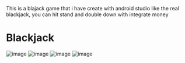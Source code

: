 This is a blajack game that i have create with android studio like the real blackjack, 
you can hit stand and double down with integrate money


# Blackjack
![image](https://user-images.githubusercontent.com/72478345/192155004-09d3b820-96b4-44e2-b99c-76d1830354d3.png)
![image](https://user-images.githubusercontent.com/72478345/192155111-325922f6-db1b-4d5c-a89c-7797cd39e80c.png)
![image](https://user-images.githubusercontent.com/72478345/192155225-930d1983-faf4-462b-be42-4ba14d4368f0.png)
![image](https://user-images.githubusercontent.com/72478345/192155162-b457d027-aa04-4345-9359-c4486b3f8aac.png)
